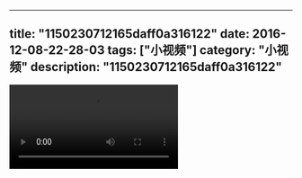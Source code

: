 
---
title: "1150230712165daff0a316122"
date: 2016-12-08-22-28-03
tags: ["小视频"]
category: "小视频"
description: "1150230712165daff0a316122"
---
<video src="http://ohtsqip0g.bkt.clouddn.com/1150230712165daff0a316122.mp4" controls="controls"></video>
